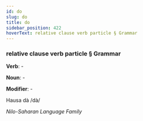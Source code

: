 ```yaml
---
id: do
slug: do
title: do
sidebar_position: 422
hoverText: relative clause verb particle § Grammar
---
```


### relative clause verb particle § Grammar

**Verb**: -

**Noun**: -

**Modifier**: -

Hausa dà /dà/

*Nilo-Saharan Language Family*